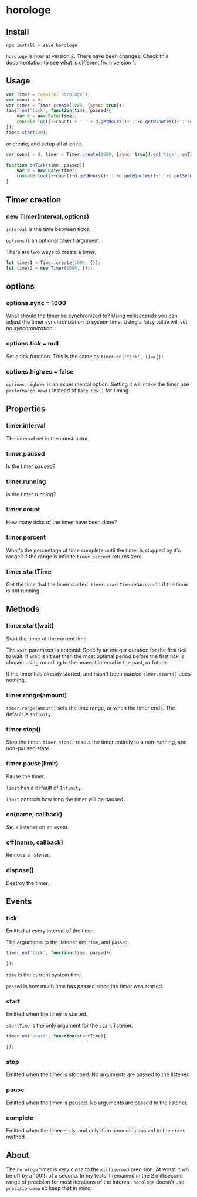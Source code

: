 horologe
========

Install
-------

`npm install --save horologe`

`horologe` is now at version 2. There have been changes. Check this documentation to see what is different from version 1.

Usage
-----

```javascript
var Timer = require('horologe');
var count = 0;
var timer = Timer.create(1000, {sync: true});
timer.on('tick', function(time, passed){
    var d = new Date(time);
    console.log((++count) + ' ' + d.getHours()+':'+d.getMinutes()+':'+d.getSeconds() + ' ' + passed);
});
timer.start(20);
```

or create, and setup all at once.

```javascript
var count = 0, timer = Timer.create(1000, {sync: true}).on('tick', onTick).start(5);

function onTick(time, passed){
    var d = new Date(time);
    console.log((++count)+d.getHours()+':'+d.getMinutes()+':'+d.getSeconds() + ' ' + passed);
}
```

Timer creation
----------------------------------------

### new Timer(interval, options)

`interval` is the time between ticks.

`options` is an optional object argument.

There are two ways to create a timer.

```javascript
let timer1 = Timer.create(1000, {});
let timer2 = new Timer(1000, {});
```

options
-------

### options.sync = 1000

What should the timer be synchronized to? Using milliseconds you can adjust the timer synchronization to system time. Using a falsy value will set *no synchronization*.

### options.tick = null

Set a tick function. This is the same as `timer.on('tick', ()=>{})`

### options.highres = false

`options.highres` is an experimental option. Setting it will make the timer use `performance.now()` instead of `Date.now()` for timing.

Properties
----

### timer.interval

The interval set in the constructor.

### timer.paused

Is the timer paused?

### timer.running

Is the timer running?

### timer.count

How many ticks of the timer have been done?

### timer.percent

What's the percentage of time complete until the timer is stopped by it's range? If the range is infinite `timer.percent` returns zero.

### timer.startTime

Get the time that the timer started. `timer.startTime` returns `null` if the timer is not running.

Methods
-------

### timer.start(wait)

Start the timer at the current time.

The `wait` parameter is optional. Specify an integer duration for the first tick to wait. If wait isn't set then the most optimal period before the first tick is chosen using rounding to the nearest interval in the past, or future.

If the timer has already started, and hasn't been paused `timer.start()` does nothing.

### timer.range(amount)

`timer.range(amount)` sets the time range, or when the timer ends. The default is `Infinity`.

### timer.stop()

Stop the timer. `timer.stop()` resets the timer entirely to a non-running, and non-paused state.


### timer.pause(limit)

Pause the timer.

`limit` has a default of `Infinity`.

`limit` controls how long the timer will be paused.


### on(name, callback)

Set a listener on an event.

### off(name, callback)

Remove a listener.

### dispose()

Destroy the timer.

Events
------

### tick

Emitted at every interval of the timer.

The arguments to the listener are `time`, and `passed`.

```javascript
timer.on('tick', function(time, passed){

});
```

`time` is the current system time.

`passed` is how much time has passed since the timer was started.

### start

Emitted when the timer is started.

`startTime` is the only argument for the `start` listener.

```javascript
timer.on('start', function(startTime){

});
```

### stop

Emitted when the timer is stopped. No arguments are passed to the listener.

### pause

Emitted when the timer is paused. No arguments are passed to the listener.

### complete

Emitted when the timer ends, and only if an amount is passed to the `start` method.

About
-----

The `horologe` timer is very close to the `millisecond` precision. At worst it will be off by a 100th of a second. In my tests it remained in the 2 millisecond range of precision for most iterations of the interval. `horologe` doesn't use `precision.now` so keep that in mind.
